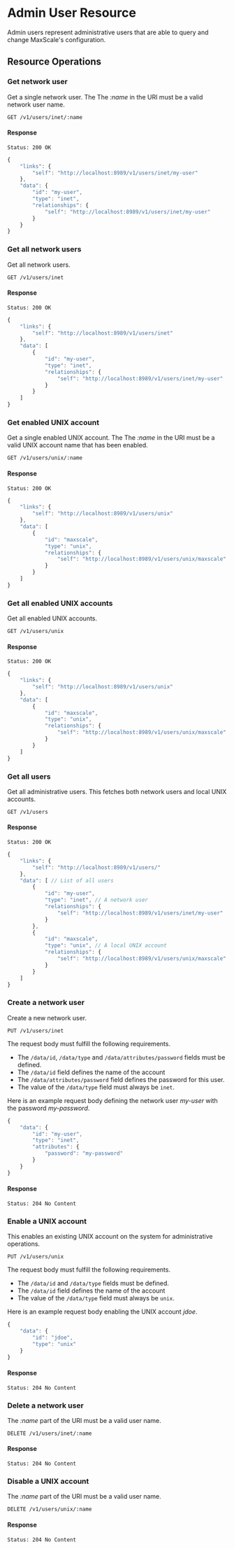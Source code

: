 # Admin User Resource

Admin users represent administrative users that are able to query and change
MaxScale's configuration.

## Resource Operations

### Get network user

Get a single network user. The The _:name_ in the URI must be a valid network
user name.

```
GET /v1/users/inet/:name
```

#### Response

`Status: 200 OK`

```javascript
{
    "links": {
        "self": "http://localhost:8989/v1/users/inet/my-user"
    },
    "data": {
        "id": "my-user",
        "type": "inet",
        "relationships": {
            "self": "http://localhost:8989/v1/users/inet/my-user"
        }
    }
}
```

### Get all network users

Get all network users.

```
GET /v1/users/inet
```

#### Response

`Status: 200 OK`

```javascript
{
    "links": {
        "self": "http://localhost:8989/v1/users/inet"
    },
    "data": [
        {
            "id": "my-user",
            "type": "inet",
            "relationships": {
                "self": "http://localhost:8989/v1/users/inet/my-user"
            }
        }
    ]
}
```

### Get enabled UNIX account

Get a single enabled UNIX account. The The _:name_ in the URI must be a valid
UNIX account name that has been enabled.

```
GET /v1/users/unix/:name
```

#### Response

`Status: 200 OK`

```javascript
{
    "links": {
        "self": "http://localhost:8989/v1/users/unix"
    },
    "data": [
        {
            "id": "maxscale",
            "type": "unix",
            "relationships": {
                "self": "http://localhost:8989/v1/users/unix/maxscale"
            }
        }
    ]
}
```

### Get all enabled UNIX accounts

Get all enabled UNIX accounts.

```
GET /v1/users/unix
```

#### Response

`Status: 200 OK`

```javascript
{
    "links": {
        "self": "http://localhost:8989/v1/users/unix"
    },
    "data": [
        {
            "id": "maxscale",
            "type": "unix",
            "relationships": {
                "self": "http://localhost:8989/v1/users/unix/maxscale"
            }
        }
    ]
}
```

### Get all users

Get all administrative users. This fetches both network users and local UNIX
accounts.

```
GET /v1/users
```

#### Response

`Status: 200 OK`

```javascript
{
    "links": {
        "self": "http://localhost:8989/v1/users/"
    },
    "data": [ // List of all users
        {
            "id": "my-user",
            "type": "inet", // A network user
            "relationships": {
                "self": "http://localhost:8989/v1/users/inet/my-user"
            }
        },
        {
            "id": "maxscale",
            "type": "unix", // A local UNIX account
            "relationships": {
                "self": "http://localhost:8989/v1/users/unix/maxscale"
            }
        }
    ]
}
```

### Create a network user

Create a new network user.

```
PUT /v1/users/inet
```

The request body must fulfill the following requirements.

- The `/data/id`, `/data/type` and `/data/attributes/password` fields must be
defined.
- The `/data/id` field defines the name of the account
- The `/data/attributes/password` field defines the password for this user.
- The value of the `/data/type` field must always be `inet`.

Here is an example request body defining the network user _my-user_ with the
password _my-password_.

```javascript
{
    "data": {
        "id": "my-user",
        "type": "inet",
        "attributes": {
            "password": "my-password"
        }
    }
}
```

#### Response

```
Status: 204 No Content
```

### Enable a UNIX account

This enables an existing UNIX account on the system for administrative
operations.

```
PUT /v1/users/unix
```

The request body must fulfill the following requirements.

- The `/data/id` and `/data/type` fields must be defined.
- The `/data/id` field defines the name of the account
- The value of the `/data/type` field must always be `unix`.

Here is an example request body enabling the UNIX account _jdoe_.

```javascript
{
    "data": {
        "id": "jdoe",
        "type": "unix"
    }
}
```

#### Response

```
Status: 204 No Content
```

### Delete a network user

The _:name_ part of the URI must be a valid user name.

```
DELETE /v1/users/inet/:name
```

#### Response

```
Status: 204 No Content
```

### Disable a UNIX account

The _:name_ part of the URI must be a valid user name.

```
DELETE /v1/users/unix/:name
```

#### Response

```
Status: 204 No Content
```
